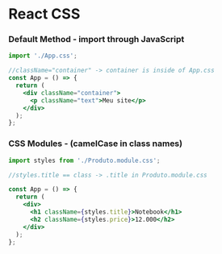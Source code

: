 # React CSS

### **Default Method** - import through JavaScript
```jsx
import './App.css';

//className="container" -> container is inside of App.css
const App = () => {
  return (
    <div className="container">
      <p className="text">Meu site</p>
    </div>
  );
};
```

### **CSS Modules** - (camelCase in class names)
```jsx
import styles from './Produto.module.css';

//styles.title == class -> .title in Produto.module.css

const App = () => {
  return (
    <div>
      <h1 className={styles.title}>Notebook</h1>
      <h2 className={styles.price}>12.000</h2>
    </div>
  );
};
```
